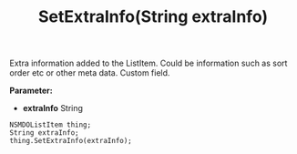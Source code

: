 ﻿---
uid: crmscript_ref_NSMDOListItem_SetExtraInfo
title: SetExtraInfo(String extraInfo)
intellisense: NSMDOListItem.SetExtraInfo
keywords: NSMDOListItem, GetExtraInfo
so.topic: reference
---

Extra information added to the ListItem. Could be information such as sort order etc or other meta data. Custom field.

**Parameter:** 
 - **extraInfo** String

```crmscript
NSMDOListItem thing;
String extraInfo;
thing.SetExtraInfo(extraInfo);
```

